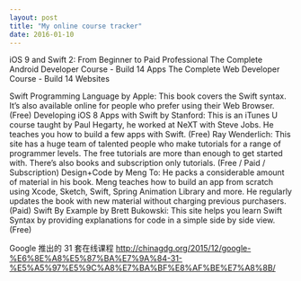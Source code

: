 ```yaml
---
layout: post
title: "My online course tracker"
date: 2016-01-10
---
```



iOS 9 and Swift 2: From Beginner to Paid Professional
The Complete Android Developer Course - Build 14 Apps
The Complete Web Developer Course - Build 14 Websites

 Swift Programming Language by Apple: This book covers the Swift syntax. It’s also available online for people who prefer using their Web Browser. (Free)
Developing iOS 8 Apps with Swift by Stanford: This is an iTunes U course taught by Paul Hegarty, he worked at NeXT with Steve Jobs. He teaches you how to build a few apps with Swift. (Free)
Ray Wenderlich: This site has a huge team of talented people who make tutorials for a range of programmer levels. The free tutorials are more than enough to get started with. There’s also books and subscription only tutorials. (Free / Paid / Subscription)
Design+Code by Meng To: He packs a considerable amount of material in his book. Meng teaches how to build an app from scratch using Xcode, Sketch, Swift, Spring Animation Library and more. He regularly updates the book with new material without charging previous purchasers. (Paid)
Swift By Example by Brett Bukowski: This site helps you learn Swift Syntax by providing explanations for code in a simple side by side view. (Free)

Google 推出的 31 套在线课程
http://chinagdg.org/2015/12/google-%E6%8E%A8%E5%87%BA%E7%9A%84-31-%E5%A5%97%E5%9C%A8%E7%BA%BF%E8%AF%BE%E7%A8%8B/

